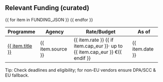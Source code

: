 <!-- Output: HTML fragment only. Uses FUNDING_JSON (merged whitelist + live). -->
<section class="card">
  <h2>Relevant Funding (curated)</h2>
  <table class="bm">
    <thead>
      <tr><th>Programme</th><th>Agency</th><th>Rate/Budget</th><th>As of</th></tr>
    </thead>
    <tbody>
      {{ for item in FUNDING_JSON }}
        <tr>
          <td><a href="{{ item.url }}">{{ item.title }}</a></td>
          <td>{{ item.source }}</td>
          <td>{{ item.rate }} {{ if item.cap_eur }}· up to {{ item.cap_eur }} €{{ endif }}</td>
          <td>{{ item.date }}</td>
        </tr>
      {{ endfor }}
    </tbody>
  </table>
  <div class="muted" style="margin-top:8px">
    Tip: Check deadlines and eligibility; for non-EU vendors ensure DPA/SCC & EU fallback.
  </div>
</section>
